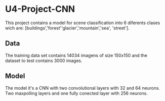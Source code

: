 # U4-Project-CNN
This project contains a model for scene classification into 6 diferents clases wich are: [buildings','forest''glacier','mountain','sea', 'street']. 

## Data

The training data set contains 14034 imagens of size 150x150 and the dataset to test contains 3000 images.
## Model

The model it's a CNN with two convolutional layers with 32 and 64 neurons. Two maxpolling layers and one fully conected layer with 256 neurons.
